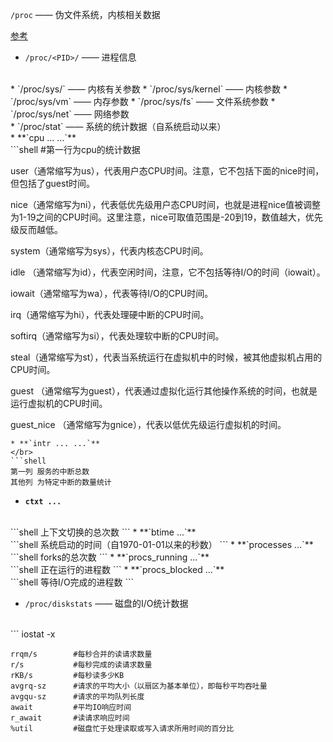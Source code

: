 `/proc` —— 伪文件系统，内核相关数据

[参考](https://www.kernel.org/doc/html/latest/admin-guide/sysctl/)

* `/proc/<PID>/` —— 进程信息  
</br>
* `/proc/sys/` —— 内核有关参数  
  * `/proc/sys/kernel` —— 内核参数  
  * `/proc/sys/vm` —— 内存参数  
  * `/proc/sys/fs` —— 文件系统参数  
  * `/proc/sys/net` —— 网络参数  
</br>
* `/proc/stat` —— 系统的统计数据（自系统启动以来）
  </br>
  * **`cpu ... ...`**  
  </br>
  ```shell
  #第一行为cpu的统计数据

  user（通常缩写为us），代表用户态CPU时间。注意，它不包括下面的nice时间，但包括了guest时间。

  nice（通常缩写为ni），代表低优先级用户态CPU时间，也就是进程nice值被调整为1-19之间的CPU时间。这里注意，nice可取值范围是-20到19，数值越大，优先级反而越低。

  system（通常缩写为sys），代表内核态CPU时间。

  idle （通常缩写为id），代表空闲时间，注意，它不包括等待I/O的时间（iowait）。

  iowait（通常缩写为wa），代表等待I/O的CPU时间。

  irq（通常缩写为hi），代表处理硬中断的CPU时间。

  softirq（通常缩写为si），代表处理软中断的CPU时间。

  steal（通常缩写为st），代表当系统运行在虚拟机中的时候，被其他虚拟机占用的CPU时间。

  guest （通常缩写为guest），代表通过虚拟化运行其他操作系统的时间，也就是运行虚拟机的CPU时间。

  guest_nice （通常缩写为gnice），代表以低优先级运行虚拟机的时间。
  ```
  * **`intr ... ...`**
  </br>  
  ```shell
  第一列 服务的中断总数
  其他列 为特定中断的数量统计
  ```
  * **`ctxt ...`**  
  </br>
  ```shell
  上下文切换的总次数
  ```
  * **`btime ...`**  
  </br>
  ```shell
  系统启动的时间（自1970-01-01以来的秒数）
  ```
  * **`processes ...`**  
  </br>
  ```shell
  forks的总次数
  ```
  * **`procs_running ...`**  
  </br>
  ```shell
  正在运行的进程数
  ```
  * **`procs_blocked ...`**  
  </br>
  ```shell
  等待I/O完成的进程数
  ```
</br>

* `/proc/diskstats` —— 磁盘的I/O统计数据
</br>
  ```
  iostat -x

    rrqm/s        #每秒合并的读请求数量
    r/s           #每秒完成的读请求数量
    rKB/s         #每秒读多少KB
    avgrq-sz      #请求的平均大小（以扇区为基本单位），即每秒平均吞吐量
    avgqu-sz      #请求的平均队列长度
    await         #平均IO响应时间
    r_await       #读请求响应时间
    %util         #磁盘忙于处理读取或写入请求所用时间的百分比
  ```
